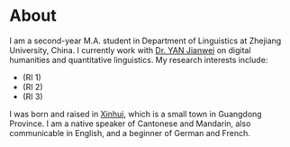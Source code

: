 # About
I am a second-year M.A. student in Department of Linguistics at Zhejiang University, China. I currently work with [Dr. YAN Jianwei](https://www.researchgate.net/profile/Jianwei-Yan-3) on digital humanities and quantitative linguistics. My research interests include:
- (RI 1)
- (RI 2)
- (RI 3)

I was born and raised in [Xinhui](https://en.wikipedia.org/wiki/Xinhui,_Jiangmen), which is a small town in Guangdong Province.
I am a native speaker of Cantonese and Mandarin, also communicable in English, and a beginner of German and French.